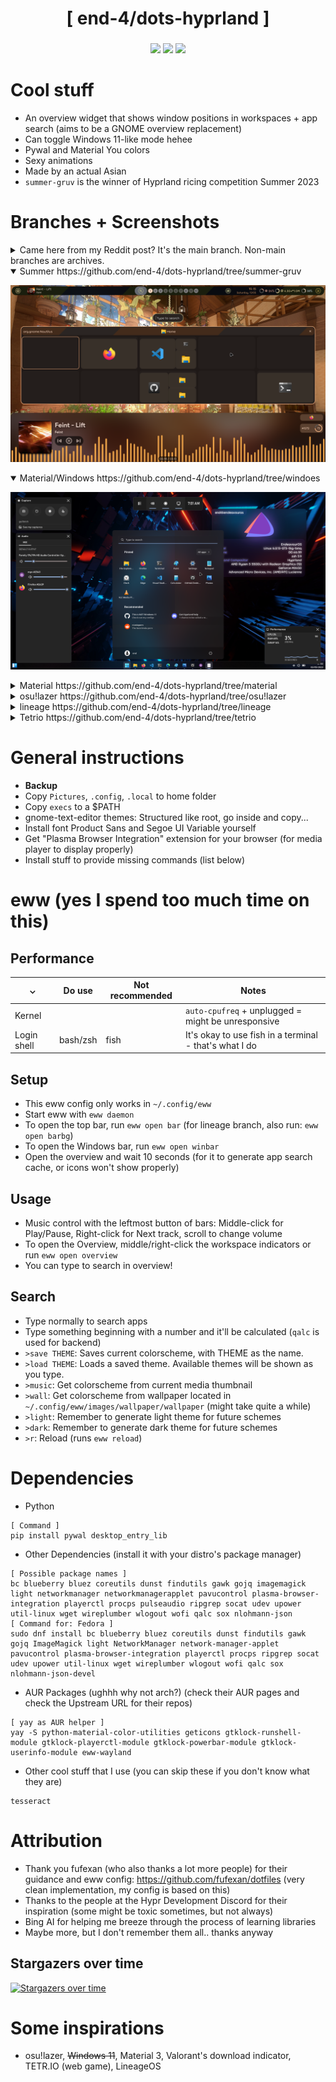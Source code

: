 <div align="center">
    <h1>[ end-4/dots-hyprland ]</h1>
    <h3></h3>
</div>

<div align="center">

![](https://img.shields.io/github/last-commit/end-4/dots-hyprland?&style=for-the-badge&color=FFB1C8&logoColor=D9E0EE&labelColor=292324)
![](https://img.shields.io/github/stars/end-4/dots-hyprland?style=for-the-badge&logo=andela&color=FFB686&logoColor=D9E0EE&labelColor=292324)
[![](https://img.shields.io/github/repo-size/end-4/dots-hyprland?color=CAC992&label=SIZE&logo=googledrive&style=for-the-badge&logoColor=D9E0EE&labelColor=292324)](https://github.com/end-4/hyprland)
</a>

</div>

# Cool stuff
 - An overview widget that shows window positions in workspaces + app search (aims to be a GNOME overview replacement)
 - Can toggle Windows 11-like mode hehee
 - Pywal and Material You colors
 - Sexy animations
 - Made by an actual Asian
 - `summer-gruv` is the winner of Hyprland ricing competition Summer 2023

# Branches + Screenshots

<details> 
  <summary> Came here from my Reddit post? It's the main branch. Non-main branches are archives. </summary>
  - Spoilers below will each have an image
</details>

<details open> 
  <summary>Summer https://github.com/end-4/dots-hyprland/tree/summer-gruv </summary>
  
   ![dots-hyprland](./assets/screenshot-summer.png)
</details>

<details open> 
  <summary>Material/Windows https://github.com/end-4/dots-hyprland/tree/windoes </summary>
  
   ![dots-hyprland](./assets/screenshot-windoes2.png)
</details>

<details> 
  <summary>Material https://github.com/end-4/dots-hyprland/tree/material </summary>
  
   ![dots-hyprland](./assets/screenshot-material.png)
</details>

<details> 
  <summary>osu!lazer https://github.com/end-4/dots-hyprland/tree/osu!lazer </summary>
  
   ![dots-hyprland](./assets/screenshot-17.png)
</details>

<details> 
  <summary>lineage https://github.com/end-4/dots-hyprland/tree/lineage </summary>
  
   ![dots-hyprland](./assets/screenshot-9.png)
</details>

<details> 
  <summary>Tetrio https://github.com/end-4/dots-hyprland/tree/tetrio </summary>
  
   ![dots-hyprland](./assets/screenshot-tetrio.png)
</details>

# General instructions
 - **Backup**
 - Copy `Pictures`, `.config`, `.local` to home folder
 - Copy `execs` to a $PATH
 - gnome-text-editor themes: Structured like root, go inside and copy...
 - Install font Product Sans and Segoe UI Variable yourself
 - Get "Plasma Browser Integration" extension for your browser (for media player to display properly)
 - Install stuff to provide missing commands (list below) 
 
# eww (yes I spend too much time on this)
 ## Performance
|  ⌄  | Do use | Not recommended | Notes |
| --- | ------ | ----------- | ----- |
| Kernel |     |    | `auto-cpufreq` + unplugged = might be unresponsive |
| Login shell | bash/zsh | fish | It's okay to use fish in a terminal - that's what I do |

 ## Setup
 - This eww config only works in `~/.config/eww`
 - Start eww with `eww daemon`
 - To open the top bar, run `eww open bar` (for lineage branch, also run: `eww open barbg`)
 - To open the Windows bar, run `eww open winbar`
 - Open the overview and wait 10 seconds (for it to generate app search cache, or icons won't show properly)
 ## Usage
 - Music control with the leftmost button of bars: Middle-click for Play/Pause, Right-click for Next track, scroll to change volume
 - To open the Overview, middle/right-click the workspace indicators or run `eww open overview`
 - You can type to search in overview!
 ## Search
 - Type normally to search apps
 - Type something beginning with a number and it'll be calculated (`qalc` is used for backend)
 - `>save THEME`: Saves current colorscheme, with THEME as the name.
 - `>load THEME`: Loads a saved theme. Available themes will be shown as you type.
 - `>music`: Get colorscheme from current media thumbnail
 - `>wall`: Get colorscheme from wallpaper located in `~/.config/eww/images/wallpaper/wallpaper` (might take quite a while)
 - `>light`: Remember to generate light theme for future schemes
 - `>dark`: Remember to generate dark theme for future schemes
 - `>r`: Reload (runs `eww reload`)

# Dependencies
 - Python
```
[ Command ]
pip install pywal desktop_entry_lib
```
 - Other Dependencies (install it with your distro's package manager)
```
[ Possible package names ]
bc blueberry bluez coreutils dunst findutils gawk gojq imagemagick light networkmanager networkmanagerapplet pavucontrol plasma-browser-integration playerctl procps pulseaudio ripgrep socat udev upower util-linux wget wireplumber wlogout wofi qalc sox nlohmann-json
[ Command for: Fedora ]
sudo dnf install bc blueberry bluez coreutils dunst findutils gawk gojq ImageMagick light NetworkManager network-manager-applet pavucontrol plasma-browser-integration playerctl procps ripgrep socat udev upower util-linux wget wireplumber wlogout wofi qalc sox nlohmann-json-devel
```
- AUR Packages (ughhh why not arch?) (check their AUR pages and check the Upstream URL for their repos)
```
[ yay as AUR helper ]
yay -S python-material-color-utilities geticons gtklock-runshell-module gtklock-playerctl-module gtklock-powerbar-module gtklock-userinfo-module eww-wayland
```
 - Other cool stuff that I use (you can skip these if you don't know what they are)
```
tesseract
```

# Attribution
 - Thank you fufexan (who also thanks a lot more people) for their guidance and eww config: https://github.com/fufexan/dotfiles (very clean implementation, my config is based on this)
 - Thanks to the people at the Hypr Development Discord for their inspiration (some might be toxic sometimes, but not always)
 - Bing AI for helping me breeze through the process of learning libraries
 - Maybe more, but I don't remember them all.. thanks anyway

## Stargazers over time

[![Stargazers over time](https://starchart.cc/end-4/dots-hyprland.svg)](https://starchart.cc/end-4/dots-hyprland)

# Some inspirations
 - osu!lazer, ~~Windows 11~~, Material 3, Valorant's download indicator, TETR.IO (web game), LineageOS

